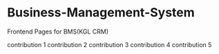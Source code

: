 # Business-Management-System
Frontend Pages for BMS(KGL CRM)

contribution 1
contribution 2
contribution 3
contribution 4
contribution 5